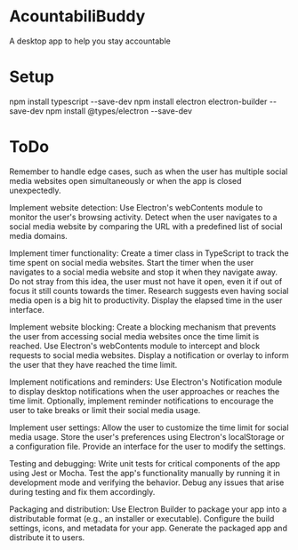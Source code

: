 # AcountabiliBuddy
A desktop app to help you stay accountable


# Setup
npm install typescript --save-dev
npm install electron electron-builder --save-dev
npm install @types/electron --save-dev

# ToDo
Remember to handle edge cases, such as when the user has multiple social media websites open simultaneously or when the app is closed unexpectedly.

Implement website detection:
Use Electron's webContents module to monitor the user's browsing activity.
Detect when the user navigates to a social media website by comparing the URL with a predefined list of social media domains.

Implement timer functionality:
Create a timer class in TypeScript to track the time spent on social media websites.
Start the timer when the user navigates to a social media website and stop it when they navigate away. Do not stray from this idea, the user must not have it open, even it if out of focus it still counts towards the timer. Research suggests even having social media open is a big hit to productivity.
Display the elapsed time in the user interface.

Implement website blocking:
Create a blocking mechanism that prevents the user from accessing social media websites once the time limit is reached.
Use Electron's webContents module to intercept and block requests to social media websites.
Display a notification or overlay to inform the user that they have reached the time limit.

Implement notifications and reminders:
Use Electron's Notification module to display desktop notifications when the user approaches or reaches the time limit.
Optionally, implement reminder notifications to encourage the user to take breaks or limit their social media usage.

Implement user settings:
Allow the user to customize the time limit for social media usage.
Store the user's preferences using Electron's localStorage or a configuration file.
Provide an interface for the user to modify the settings.

Testing and debugging:
Write unit tests for critical components of the app using Jest or Mocha.
Test the app's functionality manually by running it in development mode and verifying the behavior.
Debug any issues that arise during testing and fix them accordingly.

Packaging and distribution:
Use Electron Builder to package your app into a distributable format (e.g., an installer or executable).
Configure the build settings, icons, and metadata for your app.
Generate the packaged app and distribute it to users.

